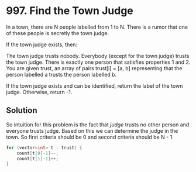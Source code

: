 # 997. Find the Town Judge

In a town, there are N people labelled from 1 to N.  There is a rumor that one of these people is secretly the town judge.

If the town judge exists, then:

The town judge trusts nobody.
Everybody (except for the town judge) trusts the town judge.
There is exactly one person that satisfies properties 1 and 2.
You are given trust, an array of pairs trust[i] = [a, b] representing that the person labelled a trusts the person labelled b.

If the town judge exists and can be identified, return the label of the town judge.  Otherwise, return -1.

## Solution

So intuition for this problem is the fact that *judge* trusts no other person and everyone trusts judge. Based on this we can determine the judge in the town. So first criteria should be 0 and second criteria should be N - 1. 

```cpp
for (vector<int> t : trust) {
    count[t[0]-1]--;
    count[t[1]-1]++;
}
```